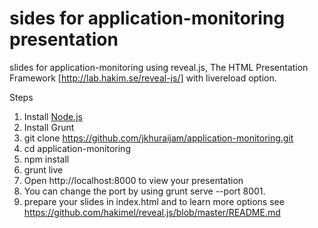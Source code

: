 sides for application-monitoring presentation
=================

slides for application-monitoring using reveal.js, The HTML Presentation Framework 
[http://lab.hakim.se/reveal-js/] with livereload option.

Steps

1. Install <a href="http://nodejs.org">Node.js</a> 
2. Install Grunt
3. git clone https://github.com/jkhuraijam/application-monitoring.git
4. cd application-monitoring 
5. npm install
6. grunt live
7. Open http://localhost:8000 to view your presentation
8. You can change the port by using grunt serve --port 8001.
9. prepare your slides in index.html and to learn more options see https://github.com/hakimel/reveal.js/blob/master/README.md
